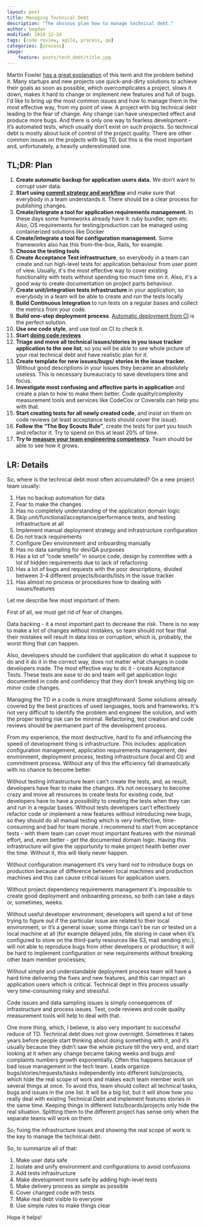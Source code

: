 ```yaml
---
layout: post
title: Managing Technical Debt
description: "The obvious plan how to manage technical debt."
author: bogdan
modified: 2014-12-24
tags: [code review, agile, process, qa]
categories: [process]
image:
    feature: posts/tech_debt/title.jpg
---
```


Martin Fowler [has a great explanation](https://martinfowler.com/bliki/TechnicalDebt.html) of this term and the problem behind it.  Many startups and new projects use quick-and-dirty solutions to achieve their goals as soon as possible, which overcomplicates a project, slows it down, makes it hard to change or implement new features and full of bugs. I'd like to bring up the most common issues and how to manage them in the most effective way, from my point of view.
A project with big technical debt leading to the fear of change. Any change can have unexpected effect and produce more bugs. And there is only one way to fearless development - it’s automated tests, which usually don’t exist on such projects. So technical debt is mostly about luck of control of the project quality. 
There are other common issues on the projects with big TD, but this is the most important and, unfortunately, a heavily underestimated one.
 <!-- more -->
 
## TL;DR: Plan
1. **Create automatic backup for application users data.** We don’t want to corrupt user data.
2. **Start using [commit strategy and workflow](http://nvie.com/posts/a-successful-git-branching-model/)** and make sure that everybody in a team understands it. There should be a clear process for publishing changes.
3. **Create/integrate a tool for application requirements management.** In these days some frameworks already have it: ruby bundler, npm etc. Also, OS requirements for testing/production can be managed using containerized solutions like Docker
4. **Create/integrate a tool for configuration management.** Some frameworks also has this from-the-box, Rails, for example.
5. **Choose the testing tools**
6. **Create Acceptance Test infrastructure**, so everybody in a team can create and run high-level tests for application behaviour from user point of view. Usually, it's the most effective way to cover existing functionality with tests without spending too much time on it. Also, it's a good way to create documentation on project parts behaviour.
7. **Create unit/integration tests infrastructure** in your application, so everybody in a team will be able to create and run the tests locally
8. **Build Continuous Integration** to run tests on a regular bases and collect the metrics from your code.
9. **Build one-step deployment process**. [Automatic deployment from CI](http://www.savvyclutch.com/devops/continuous-deployment-to-aws-ecs-and-circle-ci/) is the perfect solution. 
10. **Use one code style**, and use tool on CI to check it.
11. **Start [doing code reviews](http://www.savvyclutch.com/process/Make-Code-Review-Useful-Again/)**
12. **Triage and move all technical issues/stories in you issue tracker application to the one list**, so you will be able to see whole picture of your real technical debt and have realistic plan for it. 
13. **Create template for new issues/bugs/ stories in the issue tracker.** Without good descriptions in your issues they became an absolutely useless. This is necessary bureaucracy to save developers time and focus. 
14. **Investigate most confusing and affective parts in application** and create a plan to how to make them better. Code quality/complexity measurement tools and services like CodeCov or Coveralls can help you with that.
15. **Start creating tests for all newly created code**, and insist on them on code reviews (at least acceptance tests should cover the issue).
16. **Follow the “The Boy Scouts Rule”**, create the tests for part you touch and refactor it. Try to spend on this at least 20% of time.
17. **Try to [measure your team engineering competency](http://www.savvyclutch.com/measuring-software-engineering-competency/)**. Team should be able to see how it grows. 

## LR: Details
So, where is the technical debt most often accumulated? On a new project team usually:

1. Has no backup automation for data
2. Fear to make the changes
3. Has no completely understanding of the application domain logic 
4. Skip unit/functional/acceptance/performance tests, and testing infrastructure at all
5. Implement manual deployment strategy and infrastructure configuration
6. Do not track requirements
7. Configure Dev environment and onboarding manually
8. Has no data sampling for dev/QA purposes 
9. Has a lot of “code smells” in source code, design by committee with a lot of hidden requirements due to lack of refactoring
10. Has a lot of bugs and requests with the poor descriptions, divided between 3-4 different projects/boards/lists in the issue tracker 
11. Has almost no process or procedures how to dealing with issues/features

Let me describe few most important of them. 

First of all, we must get rid of fear of changes. 

Data backing - it a most important part to decrease the risk. There is no way to make a lot of changes without mistakes, so team should not fear that their mistakes will result in data loss or corruption, which is, probably, the worst thing that can happen. 

Also, developers should be confident that application do what it suppose to do and it do it in the correct way, does not matter what changes in code developers made. The most effective way to do it - create Acceptance Tests. These tests are ease to do and team will get application logic documented in code and confidency that they don't break anything big on minor code changes. 

Managing the TD in a code is more straightforward. Some solutions already covered by the best practices of used languages, tools and frameworks. It's not very difficult to identify the problem and engineer the solution, and with the proper testing risk can be minimal. Refactoring, test creation and code reviews should be permanent part of the development process.  

From my experience, the most destructive, hard to fix and influencing the speed of development thing is infrastructure. 
This includes: application configuration management, application requirements management, dev environment, deployment process, 
testing infrastructure (local and CI) and commitment process. Without any of this the efficiency fall dramastically with no chance to become better. 

Without testing infrastructure team can’t create the tests, and, as result, developers have fear to make the changes. It’s not necessary to become crazy and move all resources to create tests for existing code, but developers have to have a possibility to creating the tests when they can and run in a regular bases. 
Without tests developers can’t effectively refactor code or implement a new features without introducing new bugs, so they should do all manual testing which is very ineffective, time-consuming and bad for team morale. 
I recommend to start from acceptance tests - with them team can cover most important features with the minimall effort, and, even better - get the documented domain logic. 
Having this infrastructure will give the opportunity to make project health better over the time. Without it, this will likely never happen.

Without configuration management it’s very hard not to introduce bugs on production because of difference between local machines 
and production machines and this can cause critical issues for application users. 

Without project dependency requirements management it's impossible to create good deployment and onboarding process, so both can take a days or, sometimes, weeks. 

Without useful developer environment, developers will spend a lot of time trying to figure out if the particular issue are related to their local environment, 
or it’s a general issue; some things can’t be run or tested on a local machine at all (for example delayed jobs, file storing in case when it’s configured to store on the third-party resources like S3, mail sending etc.); will not able to reproduce bugs from other developers or production; it will be hard to implement configuration or new requirements without  breaking other team member processes; 

Without simple and understandable deployment process team will have a hard time delivering the fixes and new features, 
and this can impact an application users which is critical. Technical dept in this process usually very time-consuming risky and stressful. 

Code issues and data sampling issues is simply consequences of infrastructure and process issues. Test, code reviews and code quality measurement tools will help to deal with that.  

One more thing, which, I believe, is also very important to successful reduce of TD. Technical debt does not grow overnight. Sometimes it takes years before people start thinking about doing something with it, and it’s usually because they didn’t saw the whole picture till the very end, and start looking at it when any change became taking weeks and bugs and complaints numbers growth exponentially. Often this happens because of bad issue management in the tech team. 
Leads organize bugs/stories/requests/tasks independently into different lists/projects, which hide the real scope of work and makes each team member work on several things at once. To avoid this, team should collect all technical tasks, bugs and issues in the one list. It will be a big list, but it will show how you really deal with existing Technical Debt and implement features stories in the same time. Keeping things in different lists/boards/projects only hide the real situation. 
Splitting them to the different project has sense only when the separate teams will work on them.  

So, fixing the infrastructure issues and showing the real scope of work is the key to manage the technical debt.  

So, to summarize all of that:

1. Make user data safe
2. Isolate and unify environment and configurations to avoid confusions
3. Add tests infrastructure
4. Make development more safe by adding high-level tests
5. Make delivery process as simple as possible
6. Cover changed code with tests
7. Make real debt visible to everyone
8. Use simple rules to make things clear  

Hope it helps!
